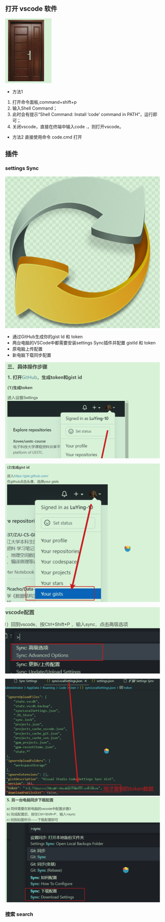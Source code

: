 
## 打开 vscode 软件
![](images/2022-11-11-19-26-08.png)

- 方法1 
<!-- 我测试 已失效 -->
1. 打开命令面板,command+shift+p
2. 输入Shell Command；
3. 此时会有提示“Shell Command: Install ‘code’ command in PATH”，运行即可；
4. 关闭vscode，直接在终端中输入code .，则打开vscode。

- 方法2
直接使用命令 code.cmd 打开

## 插件 
### settings Sync
![](images/2022-11-15-18-58-35.png)
- 通过GitHub生成你的gist Id 和 token
- 两台电脑的VSCode中都需要安装settings Sync插件并配置 gistId 和 token
- 原电脑上传配置
- 新电脑下载同步配置

![](images/2022-11-15-18-57-33.png)

![](images/2022-11-15-18-59-40.png)

![](images/2022-11-15-19-00-20.png)

![](images/2022-11-15-19-00-58.png)
![](images/2022-11-15-19-01-30.png)

### 搜索 search

